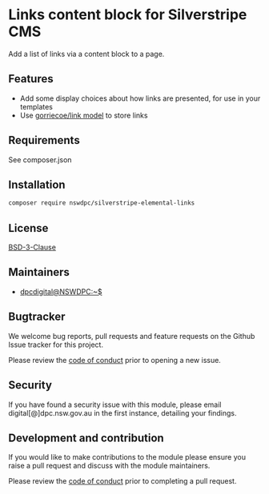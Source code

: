 # Links content block for Silverstripe CMS

Add a list of links via a content block to a page.

## Features

+ Add some display choices about how links are presented, for use in your templates
+ Use [gorriecoe/link model](https://github.com/gorriecoe/silverstripe-link) to store links

## Requirements

See composer.json

## Installation

```sh
composer require nswdpc/silverstripe-elemental-links
```

## License

[BSD-3-Clause](./LICENSE.md)

## Maintainers

+ [dpcdigital@NSWDPC:~$](https://dpc.nsw.gov.au)

## Bugtracker

We welcome bug reports, pull requests and feature requests on the Github Issue tracker for this project.

Please review the [code of conduct](./code-of-conduct.md) prior to opening a new issue.

## Security

If you have found a security issue with this module, please email digital[@]dpc.nsw.gov.au in the first instance, detailing your findings.

## Development and contribution

If you would like to make contributions to the module please ensure you raise a pull request and discuss with the module maintainers.

Please review the [code of conduct](./code-of-conduct.md) prior to completing a pull request.
